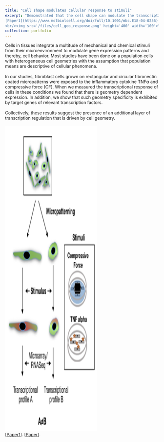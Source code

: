 ```yaml
---
title: "Cell shape modulates cellular response to stimuli"
excerpt: "Demonstrated that the cell shape can modulate the transcriptional response to external stimuli such as compressive load and inflammation. <br/>
[Paper1](https://www.molbiolcell.org/doi/full/10.1091/mbc.E18-04-0256) [Paper2](https://www.pnas.org/content/114/20/E3882)
<br/><img src='/files/cell_geo_response.png' height='400' width='100'>"
collection: portfolio
---
```


Cells in tissues integrate a multitude of mechanical and chemical stimuli from their microenvironment to modulate gene expression patterns and thereby, cell behavior. Most studies have been done on a population cells with heterogeneous cell geometries with the assumption that population means are descriptive of cellular phenomena.<br/><br/>
In our studies, fibroblast cells grown on rectangular and circular fibronectin coated micropatterns were exposed to the inflammatory cytokine TNFα and compressive force (CF). When we measured the transcriptional response of cells in these conditions we found that there is geometry dependent expression. In addition, we show that such geometry specificity is exhibited by target genes of relevant transcription factors. <br/><br/>
Collectively, these results suggest the presence of an additional layer of transcription regulation that is driven by cell geometry.<br/><br/>
<img src='/files/cell_geo_response.png' height='1000' width='300'><br/>
[[Paper1](https://www.molbiolcell.org/doi/full/10.1091/mbc.E18-04-0256)]. [[Paper](https://github.com/SaradhaVenkatachalapathy/SaradhaVenkatachalapathy.github.io/blob/master/_publications/2017-05-16-geo_tnf.md)].
